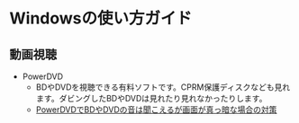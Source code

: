 # Windowsの使い方ガイド


## 動画視聴

- PowerDVD
    - BDやDVDを視聴できる有料ソフトです。CPRM保護ディスクなども見れます。ダビングしたBDやDVDは見れたり見れなかったりします。
    - [PowerDVDでBDやDVDの音は聞こえるが画面が真っ暗な場合の対策](./soft/powerdvd-not-display.md)
